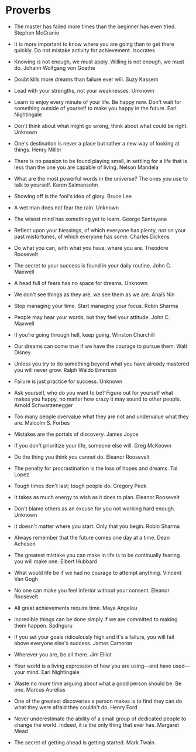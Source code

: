 # Proverbs
- The master has failed more times than the beginner has even tried. Stephen McCranie

- It is more important to know where you are going than to get there quickly. Do not mistake activity for achievement. Isocrates

- Knowing is not enough, we must apply. Willing is not enough, we must do. Johann Wolfgang von Goethe

- Doubt kills more dreams than failure ever will. Suzy Kassem

- Lead with your strengths, not your weaknesses. Unknown

- Learn to enjoy every minute of your life. Be happy now. Don't wait for
something outside of yourself to make you happy in the future. Earl Nightingale

- Don't think about what might go wrong, think about what could be right. Unknown

- One's destination is never a place but rather a new way of looking at things. Henry Miller

- There is no passion to be found playing small, in settling for a life that is less than the one you are capable of living. Nelson Mandela

- What are the most powerful words in the universe? The ones you use to talk to yourself. Karen Salmansohn

- Showing off is the fool's idea of glory. Bruce Lee

- A wet man does not fear the rain. Unknown

- The wisest mind has something yet to learn. George Santayana

- Reflect upon your blessings, of which everyone has plenty, not on your past misfortunes, of which everyone has some. Charles Dickens

- Do what you can, with what you have, where you are. Theodore Roosevelt

- The secret to your success is found in your daily routine. John C. Maxwell

- A head full of fears has no space for dreams. Unknown

- We don't see things as they are, we see them as we are. Anaïs Nin

- Stop managing your time. Start managing your focus. Robin Sharma

- People may hear your words, but they feel your attitude. John C. Maxwell

- If you're going through hell, keep going. Winston Churchill

- Our dreams can come true if we have the courage to pursue them. Walt Disney

- Unless you try to do something beyond what you have already mastered you will never grow. Ralph Waldo Emerson

- Failure is just practice for success. Unknown

- Ask yourself, who do you want to be? Figure out for yourself what makes you happy, no matter how crazy it may sound to other people. Arnold Schwarzenegger

- Too many people overvalue what they are not and undervalue what they are. Malcolm S. Forbes

- Mistakes are the portals of discovery. James Joyce

- If you don't prioritize your life, someone else will. Greg McKeown

- Do the thing you think you cannot do. Eleanor Roosevelt

- The penalty for procrastination is the loss of hopes and dreams. Tai Lopez

- Tough times don't last; tough people do. Gregory Peck

- It takes as much energy to wish as it does to plan. Eleanor Roosevelt

- Don't blame others as an excuse for you not working hard enough. Unknown

- It doesn't matter where you start. Only that you begin. Robin Sharma

- Always remember that the future comes one day at a time. Dean Acheson

- The greatest mistake you can make in life is to be continually fearing you will make one. Elbert Hubbard

- What would life be if we had no courage to attempt anything. Vincent Van Gogh

- No one can make you feel inferior without your consent. Eleanor Roosevelt

- All great achievements require time. Maya Angelou

- Incredible things can be done simply if we are committed to making them happen. Sadhguru

- If you set your goals ridiculously high and it's a failure, you will fail above everyone else's success. James Cameron

- Wherever you are, be all there. Jim Elliot

- Your world is a living expression of how you are using—and have used—your mind. Earl Nightingale

- Waste no more time arguing about what a good person should be. Be one. Marcus Aurelius

- One of the greatest discoveries a person makes is to find they can do what they were afraid they couldn't do. Henry Ford

- Never underestimate the ability of a small group of dedicated people to change the world. Indeed, it is the only thing that ever has. Margaret Mead

- The secret of getting ahead is getting started. Mark Twain


